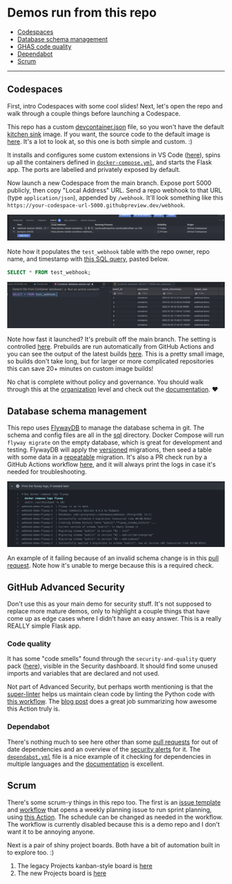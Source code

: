# Demos run from this repo

- [Codespaces](#codespaces)
- [Database schema management](#database-schema-management)
- [GHAS code quality](#code-quality)
- [Dependabot](#dependabot)
- [Scrum](#scrum)

---

## Codespaces

First, intro Codespaces with some cool slides!  Next, let's open the repo and walk through a couple things before launching a Codespace.

This repo has a custom [devcontainer.json](.devcontainer/devcontainer.json) file, so you won't have the default [kitchen sink](https://docs.github.com/en/codespaces/setting-up-your-project-for-codespaces/introduction-to-dev-containers#using-the-default-dev-container-configuration) image.  If you want, the source code to the default image is [here](https://github.com/microsoft/vscode-dev-containers/tree/main/containers/codespaces-linux).  It's a lot to look at, so this one is both simple and custom. :)

It installs and configures some custom extensions in VS Code ([here](.devcontainer/devcontainer.json#L21-L41)), spins up all the containers defined in [`docker-compose.yml`](docker-compose.yml), and starts the Flask app.  The ports are labelled and privately exposed by default.

Now launch a new Codespace from the main branch.  Expose port 5000 publicly, then copy "Local Address" URL.  Send a repo webhook to that URL (type `application/json`), appended by `/webhook`.  It'll look something like this `https://your-codespace-url-5000.githubpreview.dev/webhook`.  

![images/port-forwarding.png](images/port-forwarding.png)

Note how it populates the `test_webhook` table with the repo owner, repo name, and timestamp with [this SQL query](sql/queries/webhook-events.sql), pasted below.

```sql
SELECT * FROM test_webhook;
```

![images/db-query.png](images/db-query.png)

Note how fast it launched?  It's prebuilt off the main branch.  The setting is controlled [here](https://github.com/octodemo/webhook-demo/settings/codespaces).  Prebuilds are run automatically from GitHub Actions and you can see the output of the latest builds [here](https://github.com/octodemo/webhook-demo/actions/workflows/codespaces/create_codespaces_prebuilds).  This is a pretty small image, so builds don't take long, but for larger or more complicated repositories this can save 20+ minutes on custom image builds!

No chat is complete without policy and governance.  You should walk through this at the [organization](https://github.com/organizations/octodemo/settings/codespaces) level and check out the [documentation](https://docs.github.com/en/enterprise-cloud@latest/codespaces/managing-codespaces-for-your-organization).  :heart:

## Database schema management

This repo uses [FlywayDB](https://flywaydb.org/) to manage the database schema in git.  The schema and config files are all in the [sql](sql) directory.  Docker Compose will run `flyway migrate` on the empty database, which is great for development and testing.  FlywayDB will apply the [versioned](sql/migrations/versioned/) migrations, then seed a table with some data in a [repeatable](sql/migrations/repeatable/) migration.  It's also a PR check run by a GitHub Actions workflow [here](.github/workflows/db.yml), and it will always print the logs in case it's needed for troubleshooting.

![images/flyway-logs.png](images/flyway-logs.png)

An example of it failing because of an invalid schema change is in this [pull request](https://github.com/octodemo/webhook-demo/pull/23).  Note how it's unable to merge because this is a required check.

## GitHub Advanced Security

Don't use this as your main demo for security stuff.  It's not supposed to replace more mature demos, only to highlight a couple things that have come up as edge cases where I didn't have an easy answer.  This is a really REALLY simple Flask app.

### Code quality

It has some "code smells" found through the `security-and-quality` query pack ([here](.github/workflows/codeql-analysis.yml#L48)), visible in the Security dashboard.  It should find some unused imports and variables that are declared and not used.

Not part of Advanced Security, but perhaps worth mentioning is that the [super-linter](https://github.com/github/super-linter) helps us maintain clean code by linting the Python code with [this workflow](.github/workflows/linter.yml).  The [blog post](https://github.blog/2020-06-18-introducing-github-super-linter-one-linter-to-rule-them-all/) does a great job summarizing how awesome this Action truly is.

### Dependabot

There's nothing much to see here other than some [pull requests](https://github.com/octodemo/webhook-demo/pulls?q=is%3Apr+is%3Aclosed+author%3Aapp%2Fdependabot) for out of date dependencies and an overview of the [security alerts](https://github.com/octodemo/webhook-demo/security/dependabot?q=is%3Aclosedt) for it.  The [`dependabot.yml`](.github/dependabot.yml) file is a nice example of it checking for dependencies in multiple languages and the [documentation](https://docs.github.com/en/enterprise-cloud@latest/code-security/dependabot/dependabot-version-updates/configuration-options-for-the-dependabot.yml-file) is excellent.

## Scrum

There's some scrum-y things in this repo too.  The first is an [issue template](.github/ISSUE_TEMPLATE/scrum.md) and [workflow](.github/workflows/scrum.yml) that opens a weekly planning issue to run sprint planning, using [this Action](https://github.com/imjohnbo/issue-bot).  The schedule can be changed as needed in the workflow.  The workflow is currently disabled because this is a demo repo and I don't want it to be annoying anyone.

Next is a pair of shiny project boards.  Both have a bit of automation built in to explore too. :)

1. The legacy Projects kanban-style board is [here](https://github.com/octodemo/webhook-demo/projects/1)
2. The new Projects board is [here](https://github.com/orgs/octodemo/projects/62)
